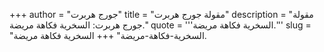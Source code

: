 +++
author = "جورج هربرت"
title = "مقولة جورج هربرت"
description = "مقولة جورج هربرت: السخرية فكاهة مريضة."
quote = '''السخرية فكاهة مريضة.''' 
slug = "السخرية-فكاهة-مريضة"
+++
السخرية فكاهة مريضة.
